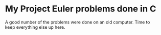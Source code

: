 # My Project Euler problems done in C

A good number of the problems were done on an old computer. Time to keep everything else up here.
